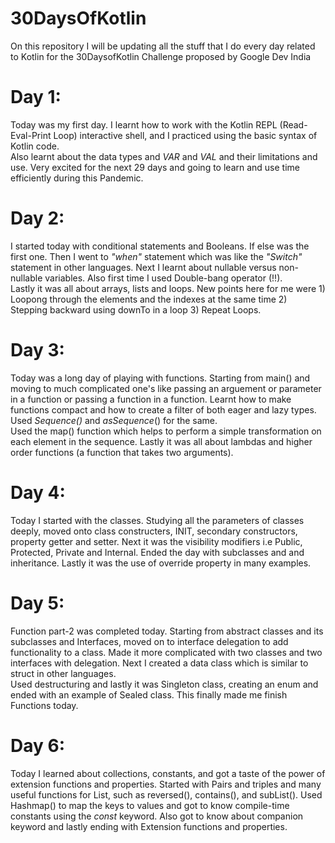 # 30DaysOfKotlin
On this repository I will be updating all the stuff that I do every day related to Kotlin for the 30DaysofKotlin Challenge proposed by Google Dev India

# Day 1:
Today was my first day. I learnt how to work with the Kotlin REPL (Read-Eval-Print Loop) interactive shell, and I practiced using the basic syntax of Kotlin code.<br>
Also learnt about the data types and *VAR* and *VAL* and their limitations and use. Very excited for the next 29 days and going to learn and use time efficiently during this Pandemic.

# Day 2:
I started today with conditional statements and Booleans. If else was the first one. Then I went to _"when"_ statement which was like the _"Switch"_ statement in other languages. Next I learnt about nullable versus non-nullable variables. Also first time I used Double-bang operator (!!).<br>
Lastly it was all about arrays, lists and loops. New points here for me were 1) Loopong through the elements and the indexes at the same time 2) Stepping backward using downTo in a loop 3) Repeat Loops.

# Day 3:
Today was a long day of playing with functions. Starting from main() and moving to much complicated one's like passing an arguement or parameter in a function or passing a function in a function. Learnt how to make functions compact and how to create a filter of both eager and lazy types. Used _Sequence()_ and _asSequence_() for the same. <br>
Used the map() function which helps to perform a simple transformation on each element in the sequence. Lastly it was all about lambdas and higher order functions (a function that takes two arguments).

# Day 4:
Today I started with the classes. Studying all the parameters of classes deeply, moved onto class constructers, INIT, secondary constructors, property getter and setter. Next it was the visibility modifiers i.e Public, Protected, Private and Internal. Ended the day with subclasses and and inheritance. Lastly it was the use of override property in many examples.

# Day 5:
Function part-2 was completed today. Starting from abstract classes and its subclasses and Interfaces, moved on to interface delegation to add functionality to a class. Made it more complicated with two classes and two interfaces with delegation. Next I created a data class which is similar to struct in other languages.<br> Used destructuring and lastly it was Singleton class, creating an enum and ended with an example of Sealed class. This finally made me finish Functions today.

# Day 6:
Today I learned about collections, constants, and got a taste of the power of extension functions and properties. Started with Pairs and triples and many useful functions for List, such as reversed(), contains(), and subList(). Used Hashmap() to map the keys to values and got to know compile-time constants using the _const_ keyword. Also got to know about companion keyword and lastly ending with Extension functions and properties.
